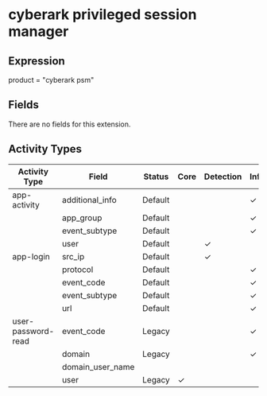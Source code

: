 cyberark privileged session manager
===================================

Expression
----------

product = "cyberark psm"

Fields
------

There are no fields for this extension.

Activity Types
--------------

| Activity Type      | Field            | Status  | Core     | Detection | Informational |
| ------------------ | ---------------- | ------- | -------- | --------- | ------------- |
| app-activity       | additional_info  | Default |          |           | &#10003;      |
|                    | app_group        | Default |          |           | &#10003;      |
|                    | event_subtype    | Default |          |           | &#10003;      |
|                    | user             | Default |          | &#10003;  |               |
| app-login          | src_ip           | Default |          | &#10003;  |               |
|                    | protocol         | Default |          |           | &#10003;      |
|                    | event_code       | Default |          |           | &#10003;      |
|                    | event_subtype    | Default |          |           | &#10003;      |
|                    | url              | Default |          |           | &#10003;      |
| user-password-read | event_code       | Legacy  |          |           | &#10003;      |
|                    | domain           | Legacy  |          |           | &#10003;      |
|                    | domain_user_name |         |          |           |               |
|                    | user             | Legacy  | &#10003; |           |               |

